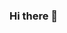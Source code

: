 ### Hi there 👋

<!--
**SJH-97/SJH-97** is a ✨ _special_ ✨ repository because its `README.md` (this file) appears on your GitHub profile.

Here are some ideas to get you started:
## 🔭 I’m currently working on ...
- 🌱 I’m currently learning ...
- 👯 I’m looking to collaborate on ...
- 🤔 I’m looking for help with ...
- 💬 Ask me about ...
- 📫 How to reach me: ...
- 😄 Pronouns: ...
- ⚡ Fun fact: ...
-->
